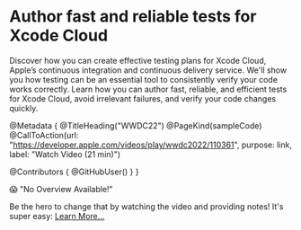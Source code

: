 # Author fast and reliable tests for Xcode Cloud

Discover how you can create effective testing plans for Xcode Cloud, Apple’s continuous integration and continuous delivery service. We'll show you how testing can be an essential tool to consistently verify your code works correctly. Learn how you can author fast, reliable, and efficient tests for Xcode Cloud, avoid irrelevant failures, and verify your code changes quickly.

@Metadata {
   @TitleHeading("WWDC22")
   @PageKind(sampleCode)
   @CallToAction(url: "https://developer.apple.com/videos/play/wwdc2022/110361", purpose: link, label: "Watch Video (21 min)")

   @Contributors {
      @GitHubUser(<replace this with your GitHub handle>)
   }
}

😱 "No Overview Available!"

Be the hero to change that by watching the video and providing notes! It's super easy:
 [Learn More…](https://wwdcnotes.com/documentation/wwdcnotes/contributing)
